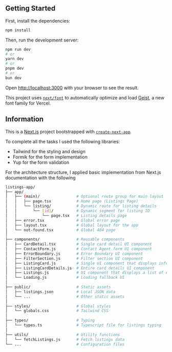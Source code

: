 ## Getting Started

First, install the dependencies:

```bash
npm install
```

Then, run the development server:

```bash
npm run dev
# or
yarn dev
# or
pnpm dev
# or
bun dev
```

Open [http://localhost:3000](http://localhost:3000) with your browser to see the result.

This project uses [`next/font`](https://nextjs.org/docs/app/building-your-application/optimizing/fonts) to automatically optimize and load [Geist](https://vercel.com/font), a new font family for Vercel.

## Information

This is a [Next.js](https://nextjs.org) project bootstrapped with [`create-next-app`](https://nextjs.org/docs/app/api-reference/cli/create-next-app).

To complete all the tasks I used the following libraries:
- Tailwind for the styling and design
- Formik for the form implementation
- Yup for the form validation

For the architecture structure, I applied basic implementation from Next.js documentation with the following
```bash
listings-app/
├── app/
│   ├── (main)/                # Optional route group for main layout
│   │   ├── page.tsx           # Home page (Listings Page)
│   │   └── listing/           # Dynamic route for listing details
│   │       └── [id]/          # Dynamic segment for listing ID
│   │           └── page.tsx   # Listing details page
│   ├── error.tsx              # Global error page
│   ├── layout.tsx             # Global layout for the app
│   └── not-found.tsx          # Global 404 page
│
├── components/                # Reusable components
│   ├── CardDetail.tsx         # Single card detail UI component
│   ├── ContactForm.js         # Contact Agent form UI component
│   ├── ErrorBoundary.js       # Error Boundary UI component
│   ├── FilterSection.js       # Filter section UI component
│   ├── ListingCard.js         # Single UI component that displays information from 1 element of the list in the main screen
│   ├── ListingCardDetails.js  # Entire card details UI component
│   ├── Listings.js            # UI component that displays a list of elements
│   └── Loading.js             # Loading fallback UI
│
├── public/                    # Static assets
│   ├── listings.json          # Local JSON data
│   └── ...                    # Other static assets
│
├── styles/                    # Global styles
│   └── globals.css            # Tailwind CSS
│
├── types/                     # Typing
│   └── types.ts               # Typescript file for listings typing
│
├── utils/                     # Utility functions
│   └── fetchListings.js       # Fetch listings data
└── ...                        # Configuration files
```


